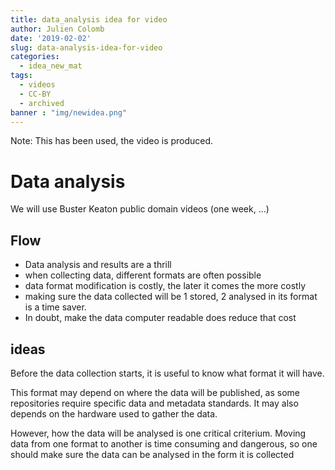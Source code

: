 ```yaml
---
title: data_analysis idea for video
author: Julien Colomb
date: '2019-02-02'
slug: data-analysis-idea-for-video
categories:
  - idea_new_mat
tags:
  - videos
  - CC-BY
  - archived
banner : "img/newidea.png"    
---
```


Note: This has been used, the video is produced.

# Data analysis

We will use Buster Keaton public domain videos (one week, ...)

## Flow

- Data analysis and results are a thrill
- when collecting data, different formats are often possible
- data format modification is costly, the later it comes the more costly
- making sure the data collected will be 1 stored, 2 analysed in its format is a time saver.
- In doubt, make the data computer readable does reduce that cost


## ideas
Before the data collection starts, it is useful to know what format it will have.

This format may depend on where the data will be published, as some repositories require specific data and metadata standards. It may also depends on the hardware used to gather the data. 

However, how the data will be analysed is one critical criterium. Moving data from one format to another is time consuming and dangerous, so one should make sure the data can be analysed in the form it is collected